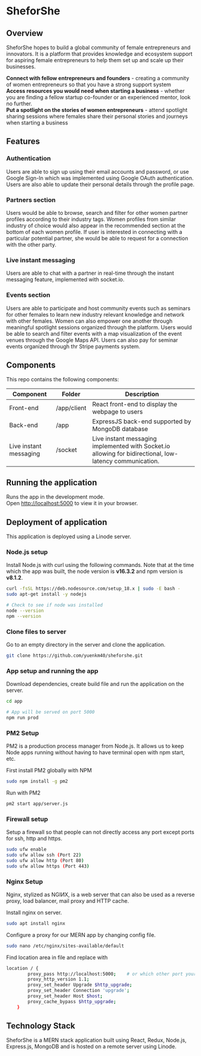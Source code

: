 # SheforShe

## Overview

SheforShe hopes to build a global community of female entrepreneurs and innovators. It is a platform that provides knowledge and ecosystem support for aspiring female entrepreneurs to help them set up and scale up their businesses. 

**Connect with fellow entrepreneurs and founders** - creating a community of women entrepreneurs so that you have a strong support system \
**Access resources you would need when starting a business** - whether you are finding a fellow startup co-founder or an experienced mentor, look no further. \
**Put a spotlight on the stories of women entrepreneurs** - attend spotlight sharing sessions where females share their personal stories and journeys when starting a business 

## Features
### Authentication

Users are able to sign up using their email accounts and password, or use Google Sign-In which was implemented using Google OAuth authentication. Users are also able to update their personal details through the profile page.  

### Partners section 
Users would be able to browse, search and filter for other women partner profiles according to their industry tags. Women profiles from similar industry of choice would also appear in the recommended section at the bottom of each women profile. If user is interested in connecting with a particular potential partner, she would be able to request for a connection with the other party. 

### Live instant messaging 
Users are able to chat with a partner in real-time through the instant messaging feature, implemented with socket.io. 

### Events section
Users are able to participate and host community events such as seminars for other females to learn new industry relevant knowledge and network with other females. Women can also empower one another through meaningful spotlight sessions organized through the platform. Users would be able to search and filter events with a map visualization of the event venues through the Google Maps API. Users can also pay for seminar events organized through thr Stripe payments system. 

## Components
This repo contains the following components:

| Component              | Folder            | Description                                                                                               |
| ---------------------- | ----------------- | --------------------------------------------------------------------------------------------------------- |
| Front-end              | /app/client       | React front-end to display the webpage to users                                                           |
| Back-end               | /app              | ExpressJS back-end supported by MongoDB database                                                          |
| Live instant messaging | /socket           | Live instant messaging implemented with Socket.io allowing for bidirectional, low-latency communication.  |

## Running the application 
Runs the app in the development mode.\
Open [http://localhost:5000](http://localhost:5000) to view it in your browser.

## Deployment of application 
This application is deployed using a Linode server.

### Node.js setup
Install Node.js with curl using the following commands. Note that at the time which the app was built, the node version is **v16.3.2** and npm version is **v8.1.2**.
```bash
curl -fsSL https://deb.nodesource.com/setup_18.x | sudo -E bash -
sudo apt-get install -y nodejs

# Check to see if node was installed
node --version
npm --version
```

### Clone files to server
Go to an empty directory in the server and clone the application.
```bash
git clone https://github.com/yuenkm40/sheforshe.git
```

### App setup and running the app
Download dependencies, create build file and run the application on the server.
```bash
cd app

# App will be served on port 5000
npm run prod
```

### PM2 Setup
PM2 is a production process manager from Node.js. It allows us to keep Node apps running without having to have terminal open with npm start, etc.

First install PM2 globally with NPM
```bash
sudo npm install -g pm2
```
Run with PM2
```bash
pm2 start app/server.js
```

### Firewall setup
Setup a firewall so that people can not directly access any port except ports for ssh, http and https.

```bash
sudo ufw enable
sudo ufw allow ssh (Port 22)
sudo ufw allow http (Port 80)
sudo ufw allow https (Port 443)
```

### Nginx Setup
Nginx, stylized as NGIИX, is a web server that can also be used as a reverse proxy, load balancer, mail proxy and HTTP cache.

Install nginx on server.
```bash
sudo apt install nginx
```
Configure a proxy for our MERN app by changing config file.
```bash
sudo nano /etc/nginx/sites-available/default
```
Find location area in file and replace with
```bash
location / {
        proxy_pass http://localhost:5000;    # or which other port your app runs on
        proxy_http_version 1.1;
        proxy_set_header Upgrade $http_upgrade;
        proxy_set_header Connection 'upgrade';
        proxy_set_header Host $host;
        proxy_cache_bypass $http_upgrade;
    }
```

## Technology Stack

SheforShe is a MERN stack application built using React, Redux, Node.js, Express.js, MongoDB and is hosted on a remote server using Linode.


